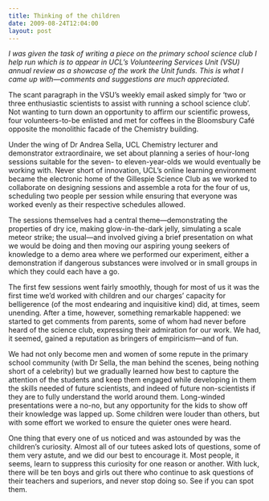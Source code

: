 ```yaml
---
title: Thinking of the children
date: 2009-08-24T12:04:00
layout: post
---
```


_I was given the task of writing a piece on the primary school science club I help run which is to appear in UCL’s Volunteering Services Unit (VSU) annual review as a showcase of the work the Unit funds. This is what I came up with—comments and suggestions are much appreciated._

The scant paragraph in the VSU’s weekly email asked simply for ‘two or three enthusiastic scientists to assist with running a school science club’. Not wanting to turn down an opportunity to affirm our scientific prowess, four volunteers-to-be enlisted and met for coffees in the Bloomsbury Café opposite the monolithic facade of the Chemistry building.

Under the wing of Dr Andrea Sella, UCL Chemistry lecturer and demonstrator extraordinaire, we set about planning a series of hour-long sessions suitable for the seven- to eleven-year-olds we would eventually be working with. Never short of innovation, UCL’s online learning environment became the electronic home of the Gillespie Science Club as we worked to collaborate on designing sessions and assemble a rota for the four of us, scheduling two people per session while ensuring that everyone was worked evenly as their respective schedules allowed.

The sessions themselves had a central theme—demonstrating the properties of dry ice, making glow-in-the-dark jelly, simulating a scale meteor strike; the usual—and involved giving a brief presentation on what we would be doing and then moving our aspiring young seekers of knowledge to a demo area where we performed our experiment, either a demonstration if dangerous substances were involved or in small groups in which they could each have a go.

The first few sessions went fairly smoothly, though for most of us it was the first time we’d worked with children and our charges’ capacity for belligerence (of the most endearing and inquisitive kind) did, at times, seem unending. After a time, however, something remarkable happened: we started to get comments from parents, some of whom had never before heard of the science club, expressing their admiration for our work. We had, it seemed, gained a reputation as bringers of empiricism—and of fun.

We had not only become men and women of some repute in the primary school community (with Dr Sella, the man behind the scenes, being nothing short of a celebrity) but we gradually learned how best to capture the attention of the students and keep them engaged while developing in them the skills needed of future scientists, and indeed of future non-scientists if they are to fully understand the world around them. Long-winded presentations were a no-no, but any opportunity for the kids to show off their knowledge was lapped up. Some children were louder than others, but with some effort we worked to ensure the quieter ones were heard.

One thing that every one of us noticed and was astounded by was the children’s curiosity. Almost all of our tutees asked lots of questions, some of them very astute, and we did our best to encourage it. Most people, it seems, learn to suppress this curiosity for one reason or another. With luck, there will be ten boys and girls out there who continue to ask questions of their teachers and superiors, and never stop doing so. See if you can spot them.
